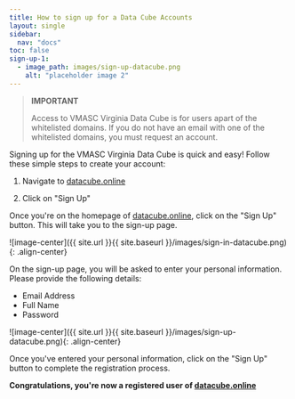 ```yaml
---
title: How to sign up for a Data Cube Accounts
layout: single
sidebar:
  nav: "docs"
toc: false
sign-up-1:
  - image_path: images/sign-up-datacube.png
    alt: "placeholder image 2"
---
```


> **IMPORTANT**
>
> Access to VMASC Virginia Data Cube is for users apart of the whitelisted domains. If you do not have an email with one of the whitelisted domains, you must request an account.


Signing up for the VMASC Virginia Data Cube is quick and easy! Follow these simple steps to create your account:


1. Navigate to [datacube.online](https://datacube.online)


2. Click on "Sign Up"

Once you're on the homepage of [datacube.online](https://datacube.online), click on the "Sign Up" button. This will take you to the sign-up page.

![image-center]({{ site.url }}{{ site.baseurl }}/images/sign-in-datacube.png){: .align-center}


On the sign-up page, you will be asked to enter your personal information. Please provide the following details:

* Email Address
* Full Name
* Password

![image-center]({{ site.url }}{{ site.baseurl }}/images/sign-up-datacube.png){: .align-center}


Once you've entered your personal information, click on the "Sign Up" button to complete the registration process.

**Congratulations, you're now a registered user of [datacube.online](https://datacube.online)**
